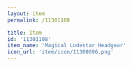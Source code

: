 ```yaml
---
layout: item
permalink: /11301108

title: Item
id: '11301108'
item_name: 'Magical Lodestar Headgear'
icon_url: 'item/icon/11300696.png'
---
```

